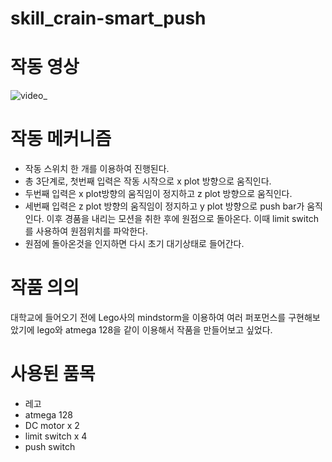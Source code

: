 # skill_crain-smart_push

# 작동 영상
![video_](https://user-images.githubusercontent.com/114469334/195970718-4bf11c1a-a08c-4a4d-b441-55537f46b372.gif)

# 작동 메커니즘
- 작동 스위치 한 개를 이용하여 진행된다. 
- 총 3단계로, 첫번째 입력은 작동 시작으로 x plot 방향으로 움직인다.
- 두번째 입력은 x plot방향의 움직임이 정지하고 z plot 방향으로 움직인다.
- 세번째 입력은 z plot 방향의 움직임이 정지하고 y plot 방향으로 push bar가 움직인다. 이후 경품을 내리는 모션을 취한 후에 원점으로 돌아온다. 이때 limit switch를 사용하여 원점위치를 파악한다. 
- 원점에 돌아온것을 인지하면 다시 초기 대기상태로 들어간다.

# 작품 의의
대학교에 들어오기 전에 Lego사의 mindstorm을 이용하여 여러 퍼포먼스를 구현해보았기에 lego와 atmega 128을 같이 이용해서 작품을 만들어보고 싶었다. 

# 사용된 품목
- 레고
- atmega 128
- DC motor x 2
- limit switch x 4
- push switch 

